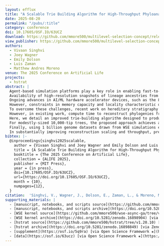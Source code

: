 ```yaml
---
layout: efflux
title: "A Scalable Trie Building Algorithm for High-Throughput Phyloanalysis of Wafer-Scale Digital Evolution Experiments"
date: 2025-08-20
permalink: "/pubs/:title"
category: conference
doi: 10.17605/OSF.IO/63UCZ
download: https://github.com/mmore500/multilevel-selection-concept/releases/download/v1.1.2/multilevel-selection-concept.pdf
view_publisher: https://github.com/mmore500/multilevel-selection-concept/releases/v1.1.2
authors:
  - Vivaan Singhvi
  - Joey Wagner
  - Emily Dolson
  - Luis Zaman
  - Matthew Andres Moreno
venue: The 2025 Conference on Artificial Life
projects:
  - hstrat
abstract: |
  Agent-based simulation platforms play a key role in enabling fast-to-run evolution experiments that can be precisely controlled and observed in detail.
  Availability of high-resolution snapshots of lineage ancestries from digital experiments, in particular, is key to investigations of evolvability and open-ended evolution, as well as in providing a validation testbed for bioinformatics method development.
  Ongoing advances in AI/ML hardware accelerator devices, such as the 850,000-processor Cerebras Wafer-Scale Engine (WSE), are poised to broaden the scope of evolutionary questions that can be investigated \textit{in silico}.
  However, constraints in memory capacity and locality characteristic of these systems introduce difficulties in exhaustively tracking phylogenies at runtime.
  To overcome these challenges, recent work on hereditary stratigraphy algorithms has developed space-efficient genetic markers to facilitate fully decentralized estimation of relatedness among digital organisms.
  However, in existing work, compute time to reconstruct phylogenies from these genetic markers has proven a limiting factor in achieving large-scale phyloanalyses.
  Here, we detail an improved trie-building algorithm designed to produce reconstructions equivalent to existing approaches.
  For modestly-sized 10,000-tip trees, the proposed approach achieves a 300-fold speedup versus existing state-of-the-art.
  Finally, using 1 billion genome datasets drawn from WSE simulations encompassing 954 trillion replication events, we report a pair of large-scale phylogeny reconstruction trials, achieving end-to-end reconstruction times of 2.6 and 2.9 hours.
  In substantially improving reconstruction scaling and throughput, presented work establishes a key foundation to enable powerful high-throughput phyloanalysis techniques in large-scale digital evolution experiments.
bibtex: |-
  @inproceedings{singhvi2025scalable,
    author = {Vivaan Singhvi and Joey Wagner and Emily Dolson and Luis Zaman and Matthew Andres Moreno},
    title = {A Scalable Trie Building Algorithm for High-Throughput Phyloanalysis of Wafer-Scale Digital Evolution Experiments},
    booktitle = {The 2025 Conference on Artificial Life},
    collection = {ALIFE 2025},
    publisher = {MIT Press},
    year = {in press},
    doi={10.17605/OSF.IO/63UCZ},
    url={https://doi.org/10.17605/OSF.IO/63UCZ},
    month = {10},
    numpages={12},
  }
citation:  'Singhvi, V., Wagner, J., Dolson, E., Zaman, L., & Moreno, M. A. (in press). "A Scalable Trie Building Algorithm for High-Throughput Phyloanalysis of Wafer-Scale Digital Evolution Experiments. In The 2025 Conference on Artificial Life. MIT Press. https://doi.org/10.17605/OSF.IO/63UCZ'
supporting_materials: |
  - [manuscript, notebooks, and scripts source](https://github.com/mmore500/hstrat-reconstruction-algo/tree/v1.1.1) [via GitHub <i class="icon-github-1"></i>](https://github.com/)
  - [manuscript, notebooks, and scripts archive](https://doi.org/10.5281/zenodo.16898918) [via Zenodo *z*](https://zenodo.org)
  - [WSE kernel source](https://github.com/mmore500/wse-async-ga/tree/v2025.12.26) [via GitHub <i class="icon-github-1"></i>](https://github.com/)
  - [WSE kernel archive](https://doi.org/10.5281/zenodo.16898904) [via Zenodo *z*](https://zenodo.org)
  - [hstrat source](https://github.com/mmore500/hstrat/tree/v1.20.10) [via GitHub <i class="icon-github-1"></i>](https://github.com/)
  - [hstrat archive](https://doi.org/10.5281/zenodo.16898849) [via Zenodo *z*](https://zenodo.org)
  - [supplement](https://osf.io/5q9ra) [via Open Science Framework ❋](https://osf.io)
  - [data](https://osf.io/63ucz) [via Open Science Framework ❋](https://osf.io)
---
```

